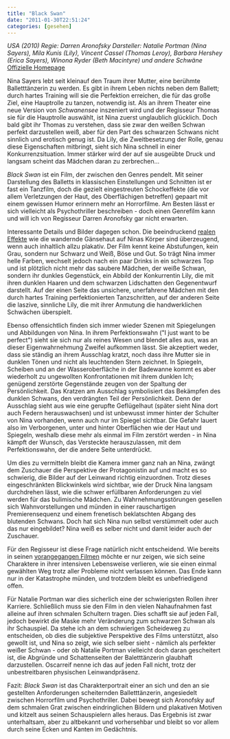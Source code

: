 ```yaml
---
title: "Black Swan"
date: "2011-01-30T22:51:24"
categories: [gesehen]
---
```


*USA (2010)
Regie: Darren Aronofsky
Darsteller: Natalie Portman (Nina Sayers), Mila Kunis (Lily), Vincent Cassel (Thomas Leroy), Barbara Hershey (Erica Sayers), Winona Ryder (Beth Macintyre) und andere Schwäne*
[Offizielle Homepage](http://www.blackswan-derfilm.de/)

Nina Sayers lebt seit kleinauf den Traum ihrer Mutter, eine berühmte Balletttänzerin zu werden. Es gibt in ihrem Leben nichts neben dem Ballett; durch hartes Training will sie die Perfektion erreichen, die für das große Ziel, eine Hauptrolle zu tanzen, notwendig ist. Als an ihrem Theater eine neue Version von *Schwanensee* inszeniert wird und der Regisseur Thomas sie für die Hauptrolle auswählt, ist Nina zuerst unglaublich glücklich. Doch bald gibt ihr Thomas zu verstehen, dass sie zwar den weißen Schwan perfekt darzustellen weiß, aber für den Part des schwarzen Schwans nicht sinnlich und erotisch genug ist. Da Lily, die Zweitbesetzung der Rolle, genau diese Eigenschaften mitbringt, sieht sich Nina schnell in einer Konkurrenzsituation. Immer stärker wird der auf sie ausgeübte Druck und langsam scheint das Mädchen daran zu zerbrechen...

*Black Swan* ist ein Film, der zwischen den Genres pendelt. Mit seiner Darstellung des Balletts in klassischen Einstellungen und Schnitten ist er fast ein Tanzfilm, doch die gezielt eingestreuten Schockeffekte (die vor allem Verletzungen der Haut, des Oberflächigen betreffen) gepaart mit einem gewissen Humor erinnern mehr an Horrorfilme. Am Besten lässt er sich vielleicht als Psychothriller beschreiben - doch einen Genrefilm kann und will ich von Regisseur Darren Aronofsky gar nicht erwarten.

Interessante Details und Bilder dagegen schon. Die beeindruckend [realen Effekte](http://www.youtube.com/embed/4n71sjmd-bM) wie die wandernde Gänsehaut auf Ninas Körper sind überzeugend, wenn auch inhaltlich allzu plakativ. Der Film kennt keine Abstufungen, kein Grau, sondern nur Schwarz und Weiß, Böse und Gut. So trägt Nina immer helle Farben, wechselt jedoch nach ein paar Drinks in ein schwarzes Top und ist plötzlich nicht mehr das saubere Mädchen, der weiße Schwan, sondern ihr dunkles Gegenstück, ein Abbild der Konkurrentin Lily, die mit ihren dunklen Haaren und dem schwarzen Lidschatten den Gegenentwurf darstellt. Auf der einen Seite das unsichere, unerfahrene Mädchen mit den durch hartes Training perfektionierten Tanzschritten, auf der anderen Seite die laszive, sinnliche Lily, die mit ihrer Anmutung die handwerklichen Schwächen überspielt.

Ebenso offensichtlich finden sich immer wieder Szenen mit Spiegelungen und Abbildungen von Nina. In ihrem Perfektionswahn ("I just want to be perfect") sieht sie sich nur als reines Wesen und blendet alles aus, was an dieser Eigenwahrnehmung Zweifel aufkommen lässt. Sie akzeptiert weder, dass sie ständig an ihrem Ausschlag kratzt, noch dass ihre Mutter sie in dunklen Tönen und nicht als leuchtenden Stern zeichnet. In Spiegeln, Scheiben und an der Wasseroberfläche in der Badewanne kommt es aber wiederholt zu ungewollten Konfrontationen mit ihrem dunklen Ich; genügend zerstörte Gegenstände zeugen von der Spaltung der Persönlichkeit. Das Kratzen am Ausschlag symbolisiert das Bekämpfen des dunklen Schwans, den verdrängten Teil der Persönlichkeit. Denn der Ausschlag sieht aus wie eine gerupfte Geflügelhaut (später sieht Nina dort auch Federn herauswachsen) und ist unbewusst immer hinter der Schulter von Nina vorhanden, wenn auch nur im Spiegel sichtbar. Die Gefahr lauert also im Verborgenen, unter und hinter Oberflächen wie der Haut und Spiegeln, weshalb diese mehr als einmal im Film zerstört werden - in Nina kämpft der Wunsch, das Versteckte herauszulassen, mit dem Perfektionswahn, der die andere Seite unterdrückt.

Um dies zu vermitteln bleibt die Kamera immer ganz nah an Nina, zwängt dem Zuschauer die Perspektive der Protagonistin auf und macht es so schwierig, die Bilder auf der Leinwand richtig einzuordnen. Trotz dieses eingeschränkten Blickwinkels wird sichtbar, wie der Druck Nina langsam durchdrehen lässt, wie die schwer erfüllbaren Anforderungen zu viel werden für das bulimische Mädchen. Zu Wahrnehmungsstörungen gesellen sich Wahnvorstellungen und münden in einer rauschartigen Premierensequenz und einem frenetisch beklatschten Abgang des blutenden Schwans. Doch hat sich Nina nun selbst verstümmelt oder auch das nur eingebildet? Nina weiß es selber nicht und damit leider auch der Zuschauer.

Für den Regisseur ist diese Frage natürlich nicht entscheidend. Wie bereits in seinen [vorangegangen Filmen](/2009/08/30/eine-kleine-darren-aronofsky-retrospektive/) möchte er nur zeigen, wie sich seine Charaktere in ihrer intensiven Lebensweise verlieren, wie sie einen einmal gewählten Weg trotz aller Probleme nicht verlassen können. Das Ende kann nur in der Katastrophe münden, und trotzdem bleibt es unbefriedigend offen.

Für Natalie Portman war dies sicherlich eine der schwierigsten Rollen ihrer Karriere. Schließlich muss sie den Film in den vielen Nahaufnahmen fast alleine auf ihren schmalen Schultern tragen. Dies schafft sie auf jeden Fall, jedoch bewirkt die Maske mehr Veränderung zum schwarzen Schwan als ihr Schauspiel. Da stehe ich an dem schwierigen Scheideweg zu entscheiden, ob dies die subjektive Perspektive des Films unterstützt, also gewollt ist, und Nina so zeigt, wie sich selber sieht - nämlich als perfekter weißer Schwan - oder ob Natalie Portman vielleicht doch daran gescheitert ist, die Abgründe und Schattenseiten der Baletttänzerin glaubhaft darzustellen. Oscarreif nenne ich das auf jeden Fall nicht, trotz der unbestreitbaren physischen Leinwandpräsenz.

Fazit: *Black Swan* ist das Charakterportrait einer an sich und den an sie gestellten Anforderungen scheiternden Balletttänzerin, angesiedelt zwischen Horrorfilm und Psychothriller. Dabei bewegt sich Aronofsky auf dem schmalen Grat zwischen eindringlichen Bildern und plakativen Motiven und kitzelt aus seinen Schauspielern alles heraus. Das Ergebnis ist zwar unterhaltsam, aber zu altbekannt und vorhersehbar und bleibt so vor allem durch seine Ecken und Kanten im Gedächtnis.
